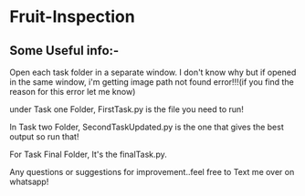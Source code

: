 # Fruit-Inspection
## Some Useful info:-

Open each task folder in a separate window. I don't know why but if opened in the same window, i'm getting image path not found error!!!(if you find the reason for this error let me know)

under Task one Folder, FirstTask.py is the file you need to run!

In Task two Folder, SecondTaskUpdated.py is the one that gives the best output so run that!

For Task Final Folder, It's the finalTask.py.

Any questions or suggestions for improvement..feel free to Text me over on whatsapp! 
